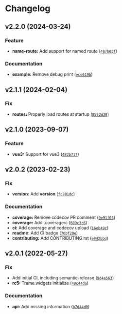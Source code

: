 # Changelog

<!--next-version-placeholder-->

## v2.2.0 (2024-03-24)

### Feature

* **name-route:** Add support for named route ([`487b03f`](https://github.com/Kitware/trame-router/commit/487b03fc93ff2d80bdbe48b6ddf632271e1fe139))

### Documentation

* **example:** Remove debug print ([`ece619b`](https://github.com/Kitware/trame-router/commit/ece619b1ece57a7a0eb7984a13dd772b3cc1b86d))

## v2.1.1 (2024-02-04)

### Fix

* **routes:** Properly load routes at startup ([`8572d38`](https://github.com/Kitware/trame-router/commit/8572d38c1fdaa37d2a5b2d6dc63f5e54b4fefc1d))

## v2.1.0 (2023-09-07)

### Feature

* **vue3:** Support for vue3 ([`482b717`](https://github.com/Kitware/trame-router/commit/482b717f0a8269bcf1956304cd65c5c1b43e0457))

## v2.0.2 (2023-02-23)
### Fix
* **version:** Add __version__ ([`fc781dc`](https://github.com/Kitware/trame-router/commit/fc781dc3ba04b8b3ed83015e406fe7b2e9af59d6))

### Documentation
* **coverage:** Remove codecov PR comment ([`9e91f03`](https://github.com/Kitware/trame-router/commit/9e91f0378a57980e1c39f1159ebef8ac79e05c23))
* **coverage:** Add .coveragerc ([`609c3c6`](https://github.com/Kitware/trame-router/commit/609c3c604c07986540269d3f4a8bfbd36e410bea))
* **ci:** Add coverage and codecov upload ([`16eb49c`](https://github.com/Kitware/trame-router/commit/16eb49ce6bcdc4f964c6a5797c47a22b7ab4aced))
* **readme:** Add CI badge ([`70bf20e`](https://github.com/Kitware/trame-router/commit/70bf20ed3316807b28c5477a9822de6265215d87))
* **contributing:** Add CONTRIBUTING.rst ([`e942bbd`](https://github.com/Kitware/trame-router/commit/e942bbd37785e7242c8cea470fa26b5e73b23a06))

## v2.0.1 (2022-05-27)
### Fix
* Add initial CI, including semantic-release ([`9d4a563`](https://github.com/Kitware/trame-router/commit/9d4a56312f13399cbaf81c458b62252ae8c2f2c7))
* **rc5:** Trame.widgets initialize ([`48c44da`](https://github.com/Kitware/trame-router/commit/48c44dac372f88757a03949ed053544feaa58702))

### Documentation
* **api:** Add missing information ([`b7d44d0`](https://github.com/Kitware/trame-router/commit/b7d44d09047501bf45ef29fbb9ca72cfc4a3cb1f))
